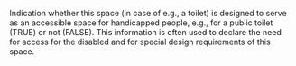 ﻿Indication whether this space (in case of e.g., a toilet) is designed to serve as an accessible space for handicapped people, e.g., for a public toilet (TRUE) or not (FALSE). This information is often used to declare the need for access for the disabled and for special design requirements of this space.